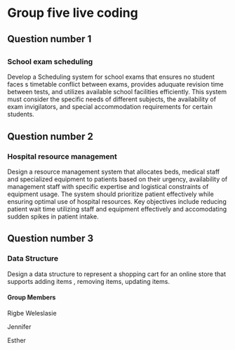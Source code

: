 <h1>Group five live coding</h1>

<h2>Question number 1<h2>
<h3>School exam scheduling</h3>
Develop a Scheduling system for school exams that ensures no student faces s timetable conflict between exams, provides aduquate revision time between tests, and utilizes available school 
facilities efficiently. This system must consider the specific needs of different subjects, the availability of exam invigilators, and special accommodation requirements for certain students.

<h2>Question number 2</h2>
<h3>Hospital resource management</h3>
Design a resource management system that allocates beds, medical staff and specialized equipment to patients based on their urgency, availability of management staff with specific expertise and logistical constraints of equipment usage. The system should prioritize patient effectively while ensuring optimal use of hospital resources. Key objectives include reducing patient wait time utilizing staff and equipment effectively and accomodating sudden spikes in patient intake.

<h2>Question number 3</h2>
<h3>Data Structure</h3>
Design a data structure to represent a shopping cart for an online store that supports adding items , removing items, updating items.


<h4>Group Members</h4>
<p>Rigbe Weleslasie</p>
<p>Jennifer</p>
<p>Esther</p>
